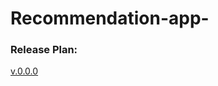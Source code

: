 # Recommendation-app-

### Release Plan: 
[v.0.0.0](https://github.com/guyLee687/Recommendation-app-/blob/main/docs/Release_Plan_v.1.0.md)
